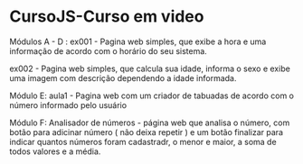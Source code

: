 # CursoJS-Curso em video
Módulos A - D :
ex001 - Pagina web simples, que exibe a hora e uma informação de acordo com o horário do seu sistema.

ex002 - Pagina web simples, que calcula sua idade, informa o sexo e exibe uma imagem com descrição dependendo a idade informada.

Módulo E:
aula1 - Pagina web com um criador de tabuadas de acordo com o número informado pelo usuário

Módulo F:
Analisador de números - página web que analisa o número, com botão para adicinar número ( não deixa repetir ) e um botão finalizar para indicar quantos números foram cadastradr, o menor e maior, a soma de todos valores e a média.

